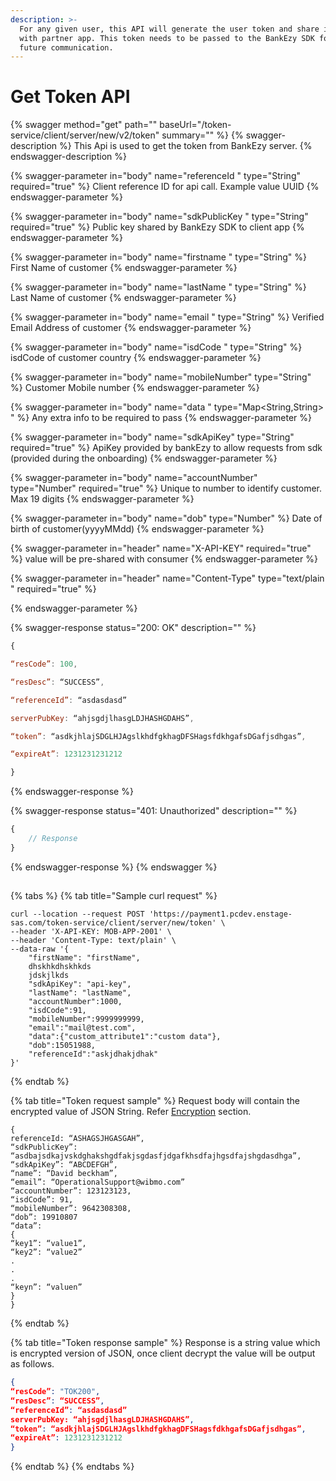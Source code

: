 ```yaml
---
description: >-
  For any given user, this API will generate the user token and share it back
  with partner app. This token needs to be passed to the BankEzy SDK for any
  future communication.
---
```


# Get Token API



{% swagger method="get" path="" baseUrl="/token-service/client/server/new/v2/token" summary="" %}
{% swagger-description %}
This Api is used to get the token from BankEzy server.
{% endswagger-description %}

{% swagger-parameter in="body" name="referenceId " type="String" required="true" %}
Client reference ID for api call. Example value UUID
{% endswagger-parameter %}

{% swagger-parameter in="body" name="sdkPublicKey " type="String" required="true" %}
Public key shared by BankEzy SDK to client app
{% endswagger-parameter %}

{% swagger-parameter in="body" name="firstname " type="String" %}
First Name of customer
{% endswagger-parameter %}

{% swagger-parameter in="body" name="lastName " type="String" %}
Last Name of customer
{% endswagger-parameter %}

{% swagger-parameter in="body" name="email " type="String" %}
Verified Email Address of customer
{% endswagger-parameter %}

{% swagger-parameter in="body" name="isdCode " type="String" %}
isdCode of customer country
{% endswagger-parameter %}

{% swagger-parameter in="body" name="mobileNumber" type="String" %}
Customer Mobile number
{% endswagger-parameter %}

{% swagger-parameter in="body" name="data " type="Map<String,String> " %}
Any extra info to be required to pass
{% endswagger-parameter %}

{% swagger-parameter in="body" name="sdkApiKey" type="String" required="true" %}
ApiKey provided by bankEzy to allow requests from sdk (provided during the onboarding)
{% endswagger-parameter %}

{% swagger-parameter in="body" name="accountNumber" type="Number" required="true" %}
Unique to number to identify customer. Max 19 digits 
{% endswagger-parameter %}

{% swagger-parameter in="body" name="dob" type="Number" %}
Date of birth of customer(yyyyMMdd)
{% endswagger-parameter %}

{% swagger-parameter in="header" name="X-API-KEY" required="true" %}
value will be pre-shared with consumer
{% endswagger-parameter %}

{% swagger-parameter in="header" name="Content-Type" type="text/plain " required="true" %}

{% endswagger-parameter %}

{% swagger-response status="200: OK" description="" %}
```javascript
{ 

“resCode”: 100, 

“resDesc”: “SUCCESS”, 

“referenceId”: “asdasdasd” 

serverPubKey: “ahjsgdjlhasgLDJHASHGDAHS”, 

“token”: “asdkjhlajSDGLHJAgslkhdfgkhagDFSHagsfdkhgafsDGafjsdhgas”, 

“expireAt”: 1231231231212 

} 
```
{% endswagger-response %}

{% swagger-response status="401: Unauthorized" description="" %}
```javascript
{
    // Response
}
```
{% endswagger-response %}
{% endswagger %}

##

{% tabs %}
{% tab title="Sample curl request" %}
```
curl --location --request POST 'https://payment1.pcdev.enstage-sas.com/token-service/client/server/new/token' \
--header 'X-API-KEY: MOB-APP-2001' \
--header 'Content-Type: text/plain' \
--data-raw '{
    "firstName": "firstName",
    dhskhkdhskhkds
    jdskjlkds
    "sdkApiKey": "api-key",
    "lastName": "lastName",
    "accountNumber":1000,
    "isdCode":91,
    "mobileNumber":9999999999,
    "email":"mail@test.com",
    "data":{"custom_attribute1":"custom data"},
    "dob":15051988,
    "referenceId":"askjdhakjdhak"
}'
```
{% endtab %}

{% tab title="Token request sample" %}
Request body will contain the encrypted value of JSON String. Refer [Encryption](../../../api-reference-guide.md#payload-encryption) section.

```
{ 
referenceId: “ASHAGSJHGASGAH”, 
“sdkPublicKey”: “asdbajsdkajvskdghakshgdfakjsgdasfjdgafkhsdfajhgsdfajshgdasdhga”, 
“sdkApiKey”: “ABCDEFGH”, 
“name”: “David beckham”, 
“email”: “OperationalSupport@wibmo.com” 
“accountNumber”: 123123123, 
“isdCode”: 91, 
“mobileNumber”: 9642308308, 
“dob”: 19910807 
“data”: 
{ 
“key1”: “value1”, 
“key2”: “value2” 
. 
. 
. 
“keyn”: “valuen” 
} 
} 
```
{% endtab %}

{% tab title="Token response sample" %}
Response is a string value which is encrypted version of JSON, once client decrypt the value will be output as follows.&#x20;

```json
{ 
“resCode”: "TOK200", 
“resDesc”: “SUCCESS”, 
“referenceId”: “asdasdasd” 
serverPubKey: “ahjsgdjlhasgLDJHASHGDAHS”, 
“token”: “asdkjhlajSDGLHJAgslkhdfgkhagDFSHagsfdkhgafsDGafjsdhgas”, 
“expireAt”: 1231231231212 
} 
```
{% endtab %}
{% endtabs %}

